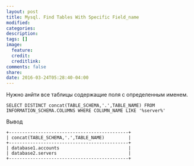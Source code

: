 ```yaml
---
layout: post
title: Mysql. Find Tables With Specific Field_name
modified:
categories:
description:
tags: []
image:
  feature:
  credit:
  creditlink:
comments: false
share:
date: 2016-03-24T05:28:40-04:00
---
```


Нужно анйти все таблицы содержащие поля с определенным именем.

```
SELECT DISTINCT concat(TABLE_SCHEMA,'.',TABLE_NAME) FROM INFORMATION_SCHEMA.COLUMNS WHERE COLUMN_NAME LIKE '%server%'
```

Вывод

```
+---------------------------------------------+
| concat(TABLE_SCHEMA,'.',TABLE_NAME)         |
+---------------------------------------------+
| database1.accounts                          |
| database2.servers                           |
+---------------------------------------------+
```
